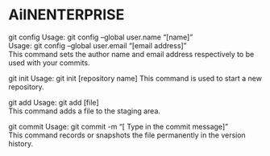 # AiINENTERPRISE
git config
Usage: git config –global user.name “[name]”  
Usage: git config –global user.email “[email address]”  
This command sets the author name and email address respectively to be used with your commits.

git init
Usage: git init [repository name]
This command is used to start a new repository.

git add
Usage: git add [file]  
This command adds a file to the staging area.

git commit
Usage: git commit -m “[ Type in the commit message]”  
This command records or snapshots the file permanently in the version history.

